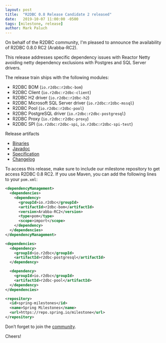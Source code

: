 ```yaml
---
layout: post
title:  "R2DBC 0.8 Release Candidate 2 released"
date:   2019-10-07 11:00:00 -0500
tags: [milestone, release]
author: Mark Paluch
---
```


On behalf of the R2DBC community, I'm pleased to announce the availability of R2DBC 0.8.0 RC2 (Arabba-RC2).

This release addresses specific dependency issues with Reactor Netty avoiding netty dependency exclusions with Postgres and SQL Server drivers.

The release train ships with the following modules:

* R2DBC BOM (`io.r2dbc:r2dbc-bom`)
* R2DBC Client (`io.r2dbc:r2dbc-client`)
* R2DBC H2 driver (`io.r2dbc:r2dbc-h2`)
* R2DBC Microsoft SQL Server driver (`io.r2dbc:r2dbc-mssql`)
* R2DBC Pool (`io.r2dbc:r2dbc-pool`)
* R2DBC PostgreSQL driver (`io.r2dbc:r2dbc-postgresql`)
* R2DBC Proxy (`io.r2dbc:r2dbc-proxy`)
* R2DBC SPI (`io.r2dbc:r2dbc-spi`, `io.r2dbc:r2dbc-spi-test`)

Release artifacts

* [Binaries](https://repo.spring.io/milestone/io/r2dbc/)
* [Javadoc](http://r2dbc.io/spec/0.8.0.RC2/api/)
* [Specification](http://r2dbc.io/spec/0.8.0.RC2/spec/html/)
* [Changelog](http://r2dbc.io/spec/0.8.0.RC2/CHANGELOG.txt)

To access this release, make sure to include our milestone repository to get access R2DBC 0.8 RC2. If you use Maven, you can add the following lines to your `pom.xml`:

```xml
<dependencyManagement>
  <dependencies>
    <dependency>
      <groupId>io.r2dbc</groupId>
      <artifactId>r2dbc-bom</artifactId>
      <version>Arabba-RC2</version>
      <type>pom</type>
      <scope>import</scope>
    </dependency>
  </dependencies>
</dependencyManagement>

<dependencies>
  <dependency>
    <groupId>io.r2dbc</groupId>
    <artifactId>r2dbc-postgresql</artifactId>
  </dependency>

  <dependency>
    <groupId>io.r2dbc</groupId>
    <artifactId>r2dbc-pool</artifactId>
  </dependency>
</dependencies>

<repository>
  <id>spring-milestones</id>
  <name>Spring Milestones</name>
  <url>https://repo.spring.io/milestone</url>
</repository>
```

Don’t forget to join the [community](http://r2dbc.io/resources).

Cheers!
